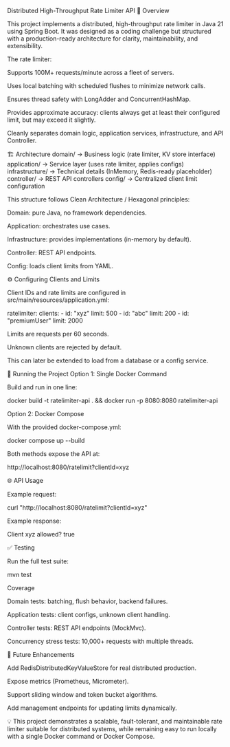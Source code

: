 Distributed High-Throughput Rate Limiter API
📖 Overview

This project implements a distributed, high-throughput rate limiter in Java 21 using Spring Boot.
It was designed as a coding challenge but structured with a production-ready architecture for clarity, maintainability, and extensibility.

The rate limiter:

Supports 100M+ requests/minute across a fleet of servers.

Uses local batching with scheduled flushes to minimize network calls.

Ensures thread safety with LongAdder and ConcurrentHashMap.

Provides approximate accuracy: clients always get at least their configured limit, but may exceed it slightly.

Cleanly separates domain logic, application services, infrastructure, and API Controller.

🏗️ Architecture
domain/         → Business logic (rate limiter, KV store interface)
application/    → Service layer (uses rate limiter, applies configs)
infrastructure/ → Technical details (InMemory, Redis-ready placeholder)
controller/   → REST API controllers
config/         → Centralized client limit configuration


This structure follows Clean Architecture / Hexagonal principles:

Domain: pure Java, no framework dependencies.

Application: orchestrates use cases.

Infrastructure: provides implementations (in-memory by default).

Controller: REST API endpoints.

Config: loads client limits from YAML.

⚙️ Configuring Clients and Limits

Client IDs and rate limits are configured in src/main/resources/application.yml:

ratelimiter:
  clients:
    - id: "xyz"
      limit: 500
    - id: "abc"
      limit: 200
    - id: "premiumUser"
      limit: 2000


Limits are requests per 60 seconds.

Unknown clients are rejected by default.

This can later be extended to load from a database or a config service.

🚀 Running the Project
Option 1: Single Docker Command

Build and run in one line:

docker build -t ratelimiter-api . && docker run -p 8080:8080 ratelimiter-api

Option 2: Docker Compose

With the provided docker-compose.yml:

docker compose up --build


Both methods expose the API at:

http://localhost:8080/ratelimit?clientId=xyz

🌐 API Usage

Example request:

curl "http://localhost:8080/ratelimit?clientId=xyz"


Example response:

Client xyz allowed? true

✅ Testing

Run the full test suite:

mvn test

Coverage

Domain tests: batching, flush behavior, backend failures.

Application tests: client configs, unknown client handling.

Controller tests: REST API endpoints (MockMvc).

Concurrency stress tests: 10,000+ requests with multiple threads.

🔮 Future Enhancements

Add RedisDistributedKeyValueStore for real distributed production.

Expose metrics (Prometheus, Micrometer).

Support sliding window and token bucket algorithms.

Add management endpoints for updating limits dynamically.

💡 This project demonstrates a scalable, fault-tolerant, and maintainable rate limiter suitable for distributed systems, while remaining easy to run locally with a single Docker command or Docker Compose.